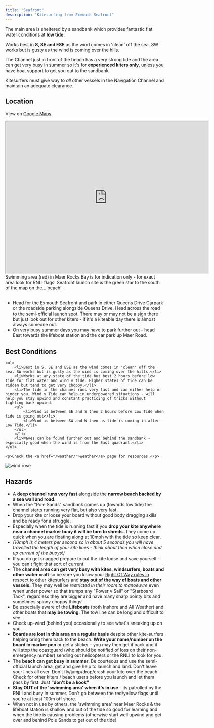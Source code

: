 ```yaml
---
title: "Seafront"
description: "Kitesurfing from Exmouth Seafront"
---
```


The main area is sheltered by a sandbank which provides fantastic flat water conditions at **low tide.**

Works best in **S, SE and ESE** as the wind comes in 'clean' off the sea. SW works but is gusty as the wind is coming over the hills.

The Channel just in front of the beach has a very strong tide and the area can get very busy in summer so it's for **experienced kiters only**, unless you have boat support to get you out to the sandbank.

Kitesurfers must give way to _all_ other vessels in the Navigation Channel and maintain an adequate clearance.

<!--more-->

## Location

View on [Google Maps](https://drive.google.com/open?id=1-ZO755CqpeceKO2cMKHwK26Ow30WJCRY&usp=sharing)

<div class="image-container text-center">
<iframe src="https://www.google.com/maps/d/u/0/embed?mid=1-ZO755CqpeceKO2cMKHwK26Ow30WJCRY" width="640" height="480"></iframe>
    <div class="caption">
    Swimming area (red) in Maer Rocks Bay is for indication only - for exact area look for RNLI flags.
    Seafront launch site is the green star to the south of the map on the... beach!
    </div>
</div>

<br>

* Head for the Exmouth Seafront and park in either Queens Drive Carpark or the roadside parking alongside Queens Drive. Head across the road to the semi-official launch spot. There may or may not be a sign there but just look out for other kiters - if it's a kiteable day there is almost always someone out. 
* On very busy summer days you may have to park further out - head East towards the lifeboat station and the car park up Maer Road.

## Best Conditions



<div class="row">
  <div class="col-md-8 col-md-push-8">

    <ul>
        <li>Best in S, SE and ESE as the wind comes in 'clean' off the sea. SW works but is gusty as the wind is coming over the hills.</li>
        <li>Works at any state of the tide but best 2 hours before low tide for flat water and wind v tide. Higher states of tide can be ridden but tend to get very choppy.</li>
        <li>The tide in the channel runs very fast and can either help or hinder you. Wind v Tide can help in underpowered situations - will help you stay upwind and constant practicing of tricks without fighting back upwind.
        <ul>
            <li>Wind is between SE and S then 2 hours before Low Tide when tide is going out</li>
            <li>Wind is between SW and W then as tide is coming in after Low Tide.</li>
        </ul>
        </li>
        <li>Waves can be found further out and behind the sandbank - especially good when the wind is from the East quadrant.</li>
    </ul>

    <p>Check the <a href="/weather/">weather</a> page for resources.</p>

  </div>
  <div class="col-md-4 col-md-pull-4">
    <img src="/images/wind-rose-seafront_small.png" alt="wind rose">
  </div>  
</div>

## Hazards

* A **deep channel runs very fast** alongside the **narrow beach backed by a sea wall and road**. 
* When the "Pole Sands" sandbank comes up (towards low tide) the channel starts running very flat, but also very fast.
* Drop your kite or loose your board without good body dragging skills and be ready for a struggle.
* Especially when the tide is running fast if you **drop your kite anywhere near a channel marker buoy it will be torn to shreds**. They come up quick when you are floating along at 10mph with the tide so keep clear. 
* *(10mph is 4 meters per second so in about 5 seconds you will have travelled the length of your kite lines - think about then when close and up current of the buoys!)*
* If you do get snagged prepare to cut the kite loose and save yourself - you can't fight that sort of current.
* The **channel area can get very busy with kites, windsurfers, boats and other water craft** so be sure you know your [Right Of Way rules in respect to other kitesurfers](/code-of-conduct/#rights-of-way) and **stay out of the way of boats and other vessels.** They may well be *restricted in their room to manoeuvre* even when under power so that trumps any "Power v Sail" or "Starboard Tack", regardless they are bigger and have many sharp pointy bits and sometimes spinny choppy things!
* Be especially aware of the **Lifeboats** (both Inshore and All Weather) and other boats that **may be towing**. The tow line can be long and difficult to see. 
* Check up-wind (behind you) occasionally to see what's sneaking up on you.
* **Boards are lost in this area on a regular basis** despite other kite-surfers helping bring them back to the beach. **Write your name/number on the board in marker pen** or get a sticker - you may then get it back and it will stop the coastguard (who should be notified of loss on their non-emergency number) sending out helicopters or the RNLI to look for you.
* The **beach can get busy in summer**. Be courteous and use the semi-official launch area, get and give help to launch and land. Don't leave your lines all over. Don't fly/jump/drop/crash your kite over the beach. Check for other kiters / beach users before you launch and let them pass by first. Just **"don't be a kook"**
* **Stay OUT of the 'swimming area' when it's in use** - its patrolled by the RNLI and busy in summer. Don't go between the red/yellow flags until you're at least 100m off shore.
* When not in use by others, the 'swimming area' near Maer Rocks & the lifeboat station is shallow and out of the tide so good for learning and when the tide is causing problems (otherwise start well upwind and get over and behind Pole Sands to get out of the tide)




